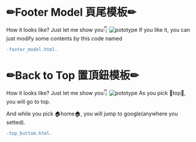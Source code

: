 ✏Footer Model 頁尾模板✏
====
How it looks like? Just let me show you👇
![pototype](https://i.imgur.com/n7ifytK.png)
If you like it, you can just modify some contents by this code named 
```diff
-footer_model.html.
```

✏Back to Top 置頂鈕模板✏
====
How it looks like? Just let me show you👇
![pototype](https://i.gyazo.com/7399ba22d8b5c2753eaf638fb69c2762.gif)
As you pick 🔼top🔼, you will go to top.

And while you pick 🏠home🏠, you will jump to google(anywhere you setted).
```diff
-top_buttom.html.
```

